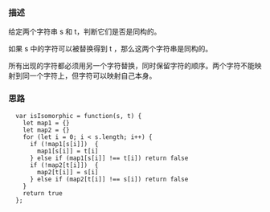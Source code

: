 ### 描述

给定两个字符串 s 和 t，判断它们是否是同构的。

如果 s 中的字符可以被替换得到 t ，那么这两个字符串是同构的。

所有出现的字符都必须用另一个字符替换，同时保留字符的顺序。两个字符不能映射到同一个字符上，但字符可以映射自己本身。

### 思路

```
  var isIsomorphic = function(s, t) {
    let map1 = {}
    let map2 = {}
    for (let i = 0; i < s.length; i++) {
      if (!map1[s[i]])  { 
        map1[s[i]] = t[i] 
      } else if (map1[s[i]] !== t[i]) return false
      if (!map2[t[i]])  { 
        map2[t[i]] = s[i]
      } else if (map2[t[i]] !== s[i]) return false
    }
    return true
  };
```
